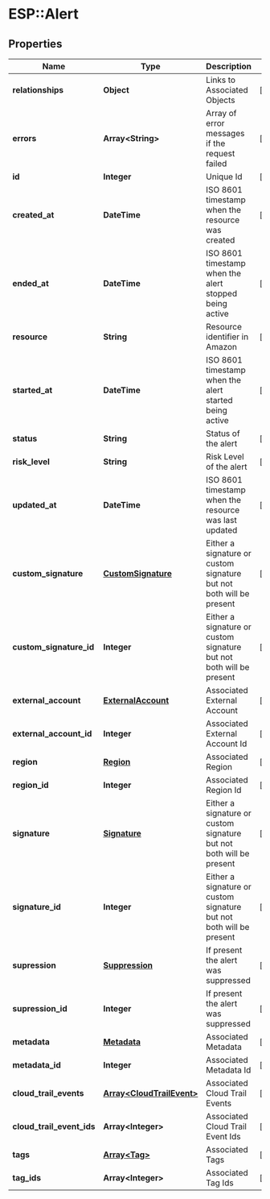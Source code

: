 # ESP::Alert

## Properties
Name | Type | Description | Notes
------------ | ------------- | ------------- | -------------
**relationships** | **Object** | Links to Associated Objects | [optional] 
**errors** | **Array&lt;String&gt;** | Array of error messages if the request failed | [optional] 
**id** | **Integer** | Unique Id | [optional] 
**created_at** | **DateTime** | ISO 8601 timestamp when the resource was created | [optional] 
**ended_at** | **DateTime** | ISO 8601 timestamp when the alert stopped being active | [optional] 
**resource** | **String** | Resource identifier in Amazon | [optional] 
**started_at** | **DateTime** | ISO 8601 timestamp when the alert started being active | [optional] 
**status** | **String** | Status of the alert | [optional] 
**risk_level** | **String** | Risk Level of the alert | [optional] 
**updated_at** | **DateTime** | ISO 8601 timestamp when the resource was last updated | [optional] 
**custom_signature** | [**CustomSignature**](CustomSignature.md) | Either a signature or custom signature but not both will be present | [optional] 
**custom_signature_id** | **Integer** | Either a signature or custom signature but not both will be present | [optional] 
**external_account** | [**ExternalAccount**](ExternalAccount.md) | Associated External Account | [optional] 
**external_account_id** | **Integer** | Associated External Account Id | [optional] 
**region** | [**Region**](Region.md) | Associated Region | [optional] 
**region_id** | **Integer** | Associated Region Id | [optional] 
**signature** | [**Signature**](Signature.md) | Either a signature or custom signature but not both will be present | [optional] 
**signature_id** | **Integer** | Either a signature or custom signature but not both will be present | [optional] 
**supression** | [**Suppression**](Suppression.md) | If present the alert was suppressed | [optional] 
**supression_id** | **Integer** | If present the alert was suppressed | [optional] 
**metadata** | [**Metadata**](Metadata.md) | Associated Metadata | [optional] 
**metadata_id** | **Integer** | Associated Metadata Id | [optional] 
**cloud_trail_events** | [**Array&lt;CloudTrailEvent&gt;**](CloudTrailEvent.md) | Associated Cloud Trail Events | [optional] 
**cloud_trail_event_ids** | **Array&lt;Integer&gt;** | Associated Cloud Trail Event Ids | [optional] 
**tags** | [**Array&lt;Tag&gt;**](Tag.md) | Associated Tags | [optional] 
**tag_ids** | **Array&lt;Integer&gt;** | Associated Tag Ids | [optional] 



